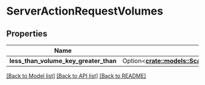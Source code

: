 # ServerActionRequestVolumes

## Properties

Name | Type | Description | Notes
------------ | ------------- | ------------- | -------------
**less_than_volume_key_greater_than** | Option<[**crate::models::ScalewayPeriodInstancePeriodV1PeriodServerActionRequestPeriodVolumeBackupTemplate**](scaleway.instance.v1.ServerActionRequest.VolumeBackupTemplate.md)> |  | [optional]

[[Back to Model list]](../README.md#documentation-for-models) [[Back to API list]](../README.md#documentation-for-api-endpoints) [[Back to README]](../README.md)


